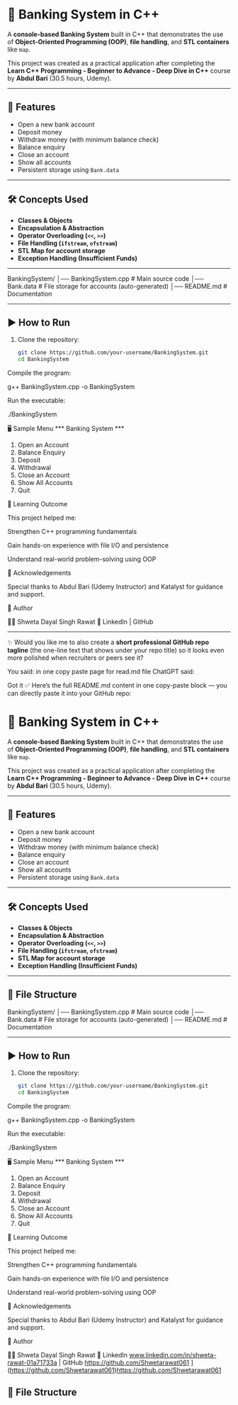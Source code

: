 # 🏦 Banking System in C++

A **console-based Banking System** built in C++ that demonstrates the use of **Object-Oriented Programming (OOP)**, **file handling**, and **STL containers** like `map`.  

This project was created as a practical application after completing the **Learn C++ Programming - Beginner to Advance - Deep Dive in C++** course by **Abdul Bari** (30.5 hours, Udemy).  

---

## 🚀 Features
- Open a new bank account  
- Deposit money  
- Withdraw money (with minimum balance check)  
- Balance enquiry  
- Close an account  
- Show all accounts  
- Persistent storage using `Bank.data`  

---

## 🛠️ Concepts Used
- **Classes & Objects**  
- **Encapsulation & Abstraction**  
- **Operator Overloading (`<<`, `>>`)**  
- **File Handling (`ifstream`, `ofstream`)**  
- **STL Map for account storage**  
- **Exception Handling (Insufficient Funds)**  

---
BankingSystem/
│── BankingSystem.cpp # Main source code
│── Bank.data # File storage for accounts (auto-generated)
│── README.md # Documentation


---

## ▶️ How to Run
1. Clone the repository:
   ```bash
   git clone https://github.com/your-username/BankingSystem.git
   cd BankingSystem


Compile the program:

g++ BankingSystem.cpp -o BankingSystem


Run the executable:

./BankingSystem

🖥️ Sample Menu
*** Banking System ***

1. Open an Account
2. Balance Enquiry
3. Deposit
4. Withdrawal
5. Close an Account
6. Show All Accounts
7. Quit

🎯 Learning Outcome

This project helped me:

Strengthen C++ programming fundamentals

Gain hands-on experience with file I/O and persistence

Understand real-world problem-solving using OOP

🙏 Acknowledgements

Special thanks to Abdul Bari (Udemy Instructor) and Katalyst for guidance and support.

📌 Author

👩‍💻 Shweta Dayal Singh Rawat
🔗 LinkedIn
 | GitHub


---

✨ Would you like me to also create a **short professional GitHub repo tagline** (the one-line text that shows under your repo title) so it looks even more polished when recruiters or peers see it?

You said:
in one copy paste page for read.md file
ChatGPT said:

Got it ✅
Here’s the full README.md content in one copy-paste block — you can directly paste it into your GitHub repo:

# 🏦 Banking System in C++

A **console-based Banking System** built in C++ that demonstrates the use of **Object-Oriented Programming (OOP)**, **file handling**, and **STL containers** like `map`.  

This project was created as a practical application after completing the **Learn C++ Programming - Beginner to Advance - Deep Dive in C++** course by **Abdul Bari** (30.5 hours, Udemy).  

---

## 🚀 Features
- Open a new bank account  
- Deposit money  
- Withdraw money (with minimum balance check)  
- Balance enquiry  
- Close an account  
- Show all accounts  
- Persistent storage using `Bank.data`  

---

## 🛠️ Concepts Used
- **Classes & Objects**  
- **Encapsulation & Abstraction**  
- **Operator Overloading (`<<`, `>>`)**  
- **File Handling (`ifstream`, `ofstream`)**  
- **STL Map for account storage**  
- **Exception Handling (Insufficient Funds)**  

---

## 📂 File Structure


BankingSystem/
│── BankingSystem.cpp # Main source code
│── Bank.data # File storage for accounts (auto-generated)
│── README.md # Documentation


---

## ▶️ How to Run
1. Clone the repository:
   ```bash
   git clone https://github.com/your-username/BankingSystem.git
   cd BankingSystem


Compile the program:

g++ BankingSystem.cpp -o BankingSystem


Run the executable:

./BankingSystem

🖥️ Sample Menu
*** Banking System ***

1. Open an Account
2. Balance Enquiry
3. Deposit
4. Withdrawal
5. Close an Account
6. Show All Accounts
7. Quit

🎯 Learning Outcome

This project helped me:

Strengthen C++ programming fundamentals

Gain hands-on experience with file I/O and persistence

Understand real-world problem-solving using OOP

🙏 Acknowledgements

Special thanks to Abdul Bari (Udemy Instructor) and Katalyst for guidance and support.

📌 Author

👩‍💻 Shweta Dayal Singh Rawat
🔗 LinkedIn  www.linkedin.com/in/shweta-rawat-01a71733a
 | GitHub  https://github.com/Shwetarawat061
](https://github.com/Shwetarawat061)https://github.com/Shwetarawat061
## 📂 File Structure
